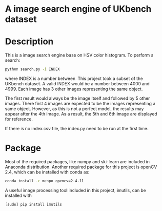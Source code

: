 # A image search engine of UKbench dataset
# Description
This is a image search engine base on HSV color histogram.
To perform a search:
```bash
python search.py -i INDEX
```
where INDEX is a number between. This project took a subset of the UKbench dataset. A valid INDEX would be a number 
between 4000 and 4999. Each image has 3 other images representing the same object.

The first result would always be the image itself and followed by 5 other images. There first 4 images are expected to 
be the images representing a same object. However, as this is not a perfect model, the results may appear after the 4th image. 
As a result, the 5th and 6th image are displayed for reference.

If there is no index.csv file, the index.py need to be run at the first time.

# Package
Most of the required packages, like numpy and ski-learn are included in Anaconda distribution.
Another required package for this project is openCV 2.4, which can be installed with conda as:
```bash
conda install -c menpo opencv=2.4.11
```
A useful image processing tool included in this project, imutils, can be installed with
```bash
[sudo] pip install imutils
```


